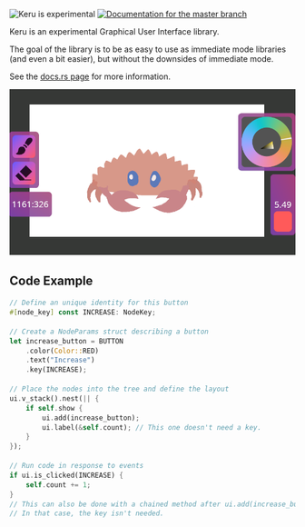 ![Keru is experimental](https://img.shields.io/badge/status-alpha-orange)
[![Documentation for the `master` branch](https://img.shields.io/badge/docs-master-informational)](https://kekelp.github.io/keru/keru/index.html)

Keru is an experimental Graphical User Interface library.

The goal of the library is to be as easy to use as immediate mode libraries (and even a bit easier), but without the downsides of immediate mode.

See the [docs.rs page](https://docs.rs/keru/latest/keru/) for more information.

![Screenshot of paint example](screenshots/paint.png)

## Code Example

```rust
// Define an unique identity for this button
#[node_key] const INCREASE: NodeKey;

// Create a NodeParams struct describing a button
let increase_button = BUTTON
    .color(Color::RED)
    .text("Increase")
    .key(INCREASE);

// Place the nodes into the tree and define the layout
ui.v_stack().nest(|| {
    if self.show {
        ui.add(increase_button);
        ui.label(&self.count); // This one doesn't need a key.
    }
});

// Run code in response to events
if ui.is_clicked(INCREASE) {
    self.count += 1;
}
// This can also be done with a chained method after ui.add(increase_button).
// In that case, the key isn't needed.
```